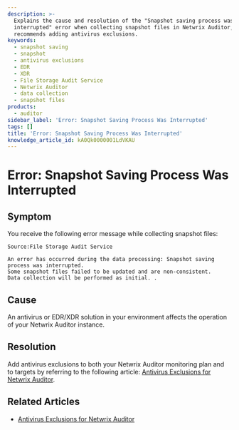```yaml
---
description: >-
  Explains the cause and resolution of the "Snapshot saving process was
  interrupted" error when collecting snapshot files in Netwrix Auditor, and
  recommends adding antivirus exclusions.
keywords:
  - snapshot saving
  - snapshot
  - antivirus exclusions
  - EDR
  - XDR
  - File Storage Audit Service
  - Netwrix Auditor
  - data collection
  - snapshot files
products:
  - auditor
sidebar_label: 'Error: Snapshot Saving Process Was Interrupted'
tags: []
title: 'Error: Snapshot Saving Process Was Interrupted'
knowledge_article_id: kA0Qk0000001LdVKAU
---
```


# Error: Snapshot Saving Process Was Interrupted

## Symptom

You receive the following error message while collecting snapshot files:

```text
Source:File Storage Audit Service 
             
An error has occurred during the data processing: Snapshot saving process was interrupted.
Some snapshot files failed to be updated and are non-consistent.
Data collection will be performed as initial. .
```

## Cause

An antivirus or EDR/XDR solution in your environment affects the operation of your Netwrix Auditor instance.

## Resolution

Add antivirus exclusions to both your Netwrix Auditor monitoring plan and to targets by referring to the following article: [Antivirus Exclusions for Netwrix Auditor](/docs/kb/auditor/antivirus-exclusions-for-netwrix-auditor.md).

## Related Articles

- [Antivirus Exclusions for Netwrix Auditor](/docs/kb/auditor/antivirus-exclusions-for-netwrix-auditor.md)

